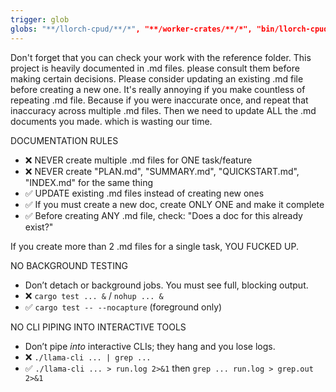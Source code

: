 ```yaml
---
trigger: glob
globs: "**/llorch-cpud/**/*", "**/worker-crates/**/*", "bin/llorch-cpud/**", "bin/worker-crates/**"
---
```


Don't forget that you can check your work with the reference folder.
This project is heavily documented in .md files. please consult them before making certain decisions.
Please consider updating an existing .md file before creating a new one.
It's really annoying if you make countless of repeating .md file. Because if you were inaccurate once, and repeat that inaccuracy across multiple .md files. Then we need to update ALL the .md documents you made. which is wasting our time.

DOCUMENTATION RULES

* ❌ NEVER create multiple .md files for ONE task/feature
* ❌ NEVER create "PLAN.md", "SUMMARY.md", "QUICKSTART.md", "INDEX.md" for the same thing
* ✅ UPDATE existing .md files instead of creating new ones
* ✅ If you must create a new doc, create ONLY ONE and make it complete
* ✅ Before creating ANY .md file, check: "Does a doc for this already exist?"

If you create more than 2 .md files for a single task, YOU FUCKED UP.

NO BACKGROUND TESTING

* Don’t detach or background jobs. You must see full, blocking output.
* ❌ `cargo test ... &` / `nohup ... &`
* ✅ `cargo test -- --nocapture` (foreground only)

NO CLI PIPING INTO INTERACTIVE TOOLS

* Don’t pipe *into* interactive CLIs; they hang and you lose logs.
* ❌ `./llama-cli ... | grep ...`
* ✅ `./llama-cli ... > run.log 2>&1` then `grep ... run.log > grep.out 2>&1`